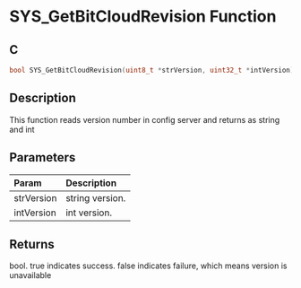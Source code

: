 # SYS_GetBitCloudRevision Function

## C

```c
bool SYS_GetBitCloudRevision(uint8_t *strVersion, uint32_t *intVersion);
```

## Description

 This function reads version number in config server and returns as string and int

## Parameters

| Param | Description |
|:----- |:----------- |
| strVersion | string version. 
| intVersion | int version.

## Returns

  bool. true indicates success. false indicates failure, which means version is unavailable 
